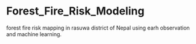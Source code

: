 # Forest_Fire_Risk_Modeling
forest fire risk mapping in rasuwa district of Nepal using earh observation and machine learning.

